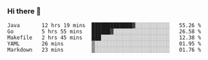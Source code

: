 ### Hi there 👋

<!--
**yeya24/yeya24** is a ✨ _special_ ✨ repository because its `README.md` (this file) appears on your GitHub profile.

Here are some ideas to get you started:

- 🔭 I’m currently working on ...
- 🌱 I’m currently learning ...
- 👯 I’m looking to collaborate on ...
- 🤔 I’m looking for help with ...
- 💬 Ask me about ...
- 📫 How to reach me: ...
- 😄 Pronouns: ...
- ⚡ Fun fact: ...
-->

<!--START_SECTION:waka-->
```text
Java       12 hrs 19 mins  █████████████▓░░░░░░░░░░░   55.26 % 
Go         5 hrs 55 mins   ██████▓░░░░░░░░░░░░░░░░░░   26.58 % 
Makefile   2 hrs 45 mins   ███░░░░░░░░░░░░░░░░░░░░░░   12.38 % 
YAML       26 mins         ▒░░░░░░░░░░░░░░░░░░░░░░░░   01.95 % 
Markdown   23 mins         ▒░░░░░░░░░░░░░░░░░░░░░░░░   01.76 % 
```
<!--END_SECTION:waka-->
